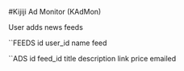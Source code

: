 #Kijiji Ad Monitor (KAdMon)

User adds news feeds

``FEEDS
id
user_id
name
feed

``ADS
id
feed_id
title
description
link
price
emailed


